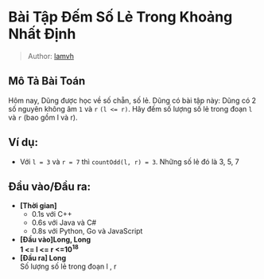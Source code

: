 # Bài Tập Đếm Số Lẻ Trong Khoảng Nhất Định

> Author: [lamvh](https://codelearn.io/profile/1723947)

## Mô Tả Bài Toán
Hôm nay, Dũng được học về số chẵn, số lẻ. Dũng có bài tập này: Dũng có 2 số nguyên không âm `1` và `r` `(l <= r)`. Hãy đếm số lượng số lẻ trong đoạn `l` và `r` (bao gồm l và r).

## Ví dụ:
- Với `l = 3` và `r = 7` thì `countOdd(l, r) = 3`. Những số lẻ đó là 3, 5, 7

## Đầu vào/Đầu ra:

- **[Thời gian]**
   - 0.1s với C++ 
   - 0.6s với Java và C#
   - 0.8s với Python, Go và JavaScript
- **[Đầu vào]Long, Long**\
  **1 <= l <= r <=10<sup>18</sup>**
- **[Đầu ra] Long** \
  Số lượng số lẻ trong đoạn l , r